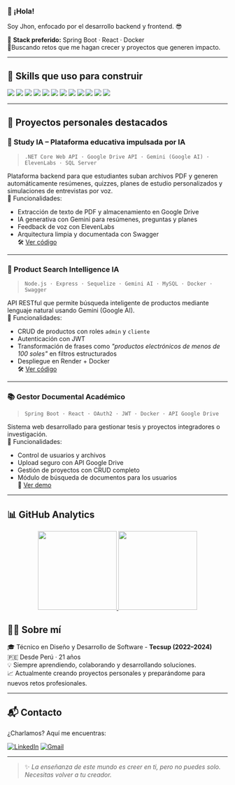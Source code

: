 ### 👋 ¡Hola!

Soy Jhon, enfocado por el desarrollo backend y frontend. :sunglasses:

🔧 **Stack preferido:** Spring Boot · React · Docker  
🔹Buscando retos que me hagan crecer y proyectos que generen impacto.

---

## 🧠 Skills que uso para construir

<div align="left">
  <img src="https://img.shields.io/badge/C%23-239120?style=for-the-badge&logo=c-sharp&logoColor=white"/>
  <img src="https://img.shields.io/badge/.NET-512BD4?style=for-the-badge&logo=dotnet&logoColor=white"/>
  <img src="https://img.shields.io/badge/Java-ED8B00?style=for-the-badge&logo=java&logoColor=white"/>
  <img src="https://img.shields.io/badge/Spring%20Boot-6DB33F?style=for-the-badge&logo=spring-boot&logoColor=white"/>
  <img src="https://img.shields.io/badge/Node.js-339933?style=for-the-badge&logo=nodedotjs&logoColor=white"/>
  <img src="https://img.shields.io/badge/Express.js-000000?style=for-the-badge&logo=express&logoColor=white"/>
  <img src="https://img.shields.io/badge/React-20232A?style=for-the-badge&logo=react&logoColor=61DAFB"/>
  <img src="https://img.shields.io/badge/Docker-2496ED?style=for-the-badge&logo=docker&logoColor=white"/>
  <img src="https://img.shields.io/badge/Git-F05033?style=for-the-badge&logo=git&logoColor=white"/>
  <img src="https://img.shields.io/badge/JavaScript-F7DF1E?style=for-the-badge&logo=javascript&logoColor=black"/>
  <img src="https://img.shields.io/badge/VS%20Code-007ACC?style=for-the-badge&logo=visual-studio-code&logoColor=white"/>
  <img src="https://img.shields.io/badge/IntelliJ%20IDEA-000000.svg?style=for-the-badge&logo=intellij-idea&logoColor=white"/>
</div>

---

## 📂 Proyectos personales destacados

### 📘 Study IA – Plataforma educativa impulsada por IA
> `.NET Core Web API · Google Drive API · Gemini (Google AI) · ElevenLabs · SQL Server`

Plataforma backend para que estudiantes suban archivos PDF y generen automáticamente resúmenes, quizzes, planes de estudio personalizados y simulaciones de entrevistas por voz.  
📎 Funcionalidades:
- Extracción de texto de PDF y almacenamiento en Google Drive
- IA generativa con Gemini para resúmenes, preguntas y planes
- Feedback de voz con ElevenLabs
- Arquitectura limpia y documentada con Swagger  
🛠️ [Ver código](https://github.com/tu_usuario/study-ia)

---

### 🛒 Product Search Intelligence IA
> `Node.js · Express · Sequelize · Gemini AI · MySQL · Docker · Swagger`

API RESTful que permite búsqueda inteligente de productos mediante lenguaje natural usando Gemini (Google AI).  
📎 Funcionalidades:
- CRUD de productos con roles `admin` y `cliente`
- Autenticación con JWT
- Transformación de frases como _"productos electrónicos de menos de 100 soles"_ en filtros estructurados
- Despliegue en Render + Docker  
🛠️ [Ver código](https://github.com/tu_usuario/product-search-ia)

---

### 📚 Gestor Documental Académico
> `Spring Boot · React · OAuth2 · JWT · Docker · API Google Drive`

Sistema web desarrollado para gestionar tesis y proyectos integradores o investigación.  
📎 Funcionalidades:
- Control de usuarios y archivos
- Upload seguro con API Google Drive
- Gestión de proyectos con CRUD completo
- Módulo de búsqueda de documentos para los usuarios  
🎥 [Ver demo](https://drive.google.com/file/d/1_xCEFDUlQz4_BbRrav1-GktLn_OECgij/view?usp=sharing)

---

## 📊 GitHub Analytics

<div align="center">
  <a href="https://github.com/churi-dev">
  <img height="180em" src="https://github-readme-stats.vercel.app/api?username=churi-dev&show_icons=true&theme=algolia&include_all_commits=true&count_private=true"/>
  <img height="180em" src="https://github-readme-stats.vercel.app/api/top-langs/?username=churi-dev&layout=compact&langs_count=8&theme=algolia"/>
  </a>
</div>

## 🙋‍♂️ Sobre mí

🎓 Técnico en Diseño y Desarrollo de Software - **Tecsup (2022–2024)**  
🇵🇪 Desde Perú · 21 años  
💡 Siempre aprendiendo, colaborando y desarrollando soluciones.  
📈 Actualmente creando proyectos personales y preparándome para nuevos retos profesionales.

---

## 📬 Contacto

¿Charlamos? Aquí me encuentras:

[![LinkedIn](https://img.shields.io/badge/LinkedIn-%230077B5.svg?style=for-the-badge&logo=linkedin&logoColor=white)](https://www.linkedin.com/in/jhon-churivanti-alva/)
[![Gmail](https://img.shields.io/badge/Gmail-D14836.svg?style=for-the-badge&logo=gmail&logoColor=white)](mailto:churivantialvajhonn@gmail.com)

---

> ✨ *La enseñanza de este mundo es creer en ti, pero no puedes solo. Necesitas volver a tu creador.*


